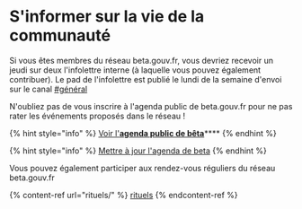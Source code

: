 # S'informer sur la vie de la communauté

Si vous êtes membres du réseau beta.gouv.fr, vous devriez recevoir un jeudi sur deux l'infolettre interne (à laquelle vous pouvez également contribuer). Le pad de l'infolettre est publié le lundi de la semaine d'envoi sur le canal [#général](https://mattermost.incubateur.net/betagouv/channels/town-square)

N'oubliez pas de vous inscrire à l'agenda public de beta.gouv.fr pour ne pas rater les événements proposés dans le réseau !

{% hint style="info" %}
[Voir l'**agenda public de bêta**](https://calendar.google.com/calendar/u/1?cid=MGllb25xYXAxcjVqZWFsNXVnZXVob292bGdAZ3JvdXAuY2FsZW5kYXIuZ29vZ2xlLmNvbQ)\*\*\*\*
{% endhint %}

{% hint style="info" %}
[Mettre à jour l'agenda de beta](https://airtable.com/shrWvcUAOJqllVqtj)
{% endhint %}

Vous pouvez également participer aux rendez-vous réguliers du réseau beta.gouv.fr

{% content-ref url="rituels/" %}
[rituels](rituels/)
{% endcontent-ref %}
